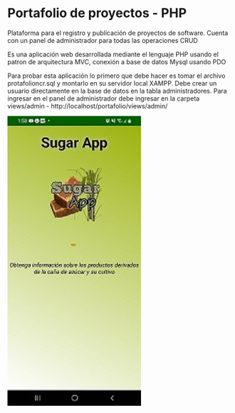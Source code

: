 # Portafolio de proyectos - PHP
Plataforma para el registro y publicación de proyectos de software. Cuenta con un panel de administrador para todas las operaciones CRUD

Es una aplicación web desarrollada mediante el lenguaje PHP usando el patron de arquitectura MVC, conexión a base de datos Mysql usando PDO

Para probar esta aplicación lo primero que debe hacer es tomar el archivo protafolioncr.sql y montarlo en su servidor local XAMPP. Debe crear un usuario directamente 
en la base de datos en la tabla administradores.  Para ingresar en el panel de administrador debe ingresar en la carpeta views/admin - http://localhost/portafolio/views/admin/

![Imagen](https://github.com/NorbeyCollazos/SugarApp/blob/master/screens/img1.jpg)
